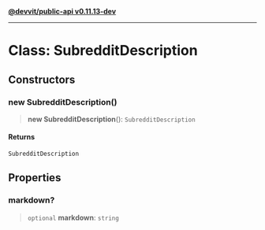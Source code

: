 [**@devvit/public-api v0.11.13-dev**](../../README.md)

---

# Class: SubredditDescription

## Constructors

<a id="constructor"></a>

### new SubredditDescription()

> **new SubredditDescription**(): `SubredditDescription`

#### Returns

`SubredditDescription`

## Properties

<a id="markdown"></a>

### markdown?

> `optional` **markdown**: `string`

